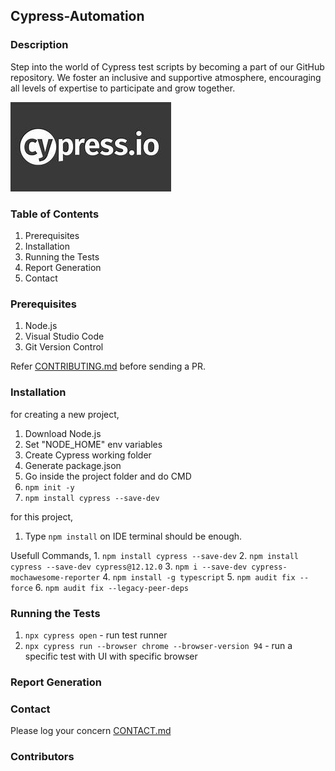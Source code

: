 ## Cypress-Automation

### Description

Step into the world of Cypress test scripts by becoming a part of our GitHub repository. We foster an inclusive and supportive atmosphere, encouraging all levels of expertise to participate and grow together.

![altcypress-banner](./cypress-banner.jpg)

### Table of Contents

1. Prerequisites
2. Installation
3. Running the Tests
4. Report Generation
5. Contact

### Prerequisites

1. Node.js
2. Visual Studio Code 
3. Git Version Control

Refer [CONTRIBUTING.md](https://github.com/Malitthh/cypress-automation/blob/main/CONTRIBUTING.md) before sending a PR.


### Installation

for creating a new project,

1. Download Node.js
2. Set "NODE_HOME" env variables
3. Create Cypress working folder
4. Generate package.json
5. Go inside the project folder and do CMD
6. `npm init -y`
7. `npm install cypress --save-dev`

for this project,

1. Type `npm install` on IDE terminal should be enough.

Usefull Commands,
    1. `npm install cypress --save-dev`
    2. `npm install cypress --save-dev cypress@12.12.0`
    3. `npm i --save-dev cypress-mochawesome-reporter`
    4. `npm install -g typescript`
    5. `npm audit fix --force`
    6. `npm audit fix --legacy-peer-deps`

### Running the Tests

1. `npx cypress open` - run test runner
2. `npx cypress run --browser chrome --browser-version 94` - run a specific test with UI with specific browser

### Report Generation

<!-- Insert -->

### Contact

Please log your concern [CONTACT.md](https://github.com/Malitthh/cypress-automation/blob/main/CONTACT.md)

### Contributors
<!-- Insert -->
